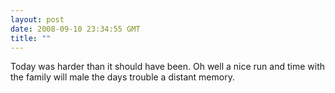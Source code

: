 ```yaml
---
layout: post
date: 2008-09-10 23:34:55 GMT
title: ""
---
```

Today was harder than it should have been. Oh well a nice run and time with the family will male the days trouble a distant memory.